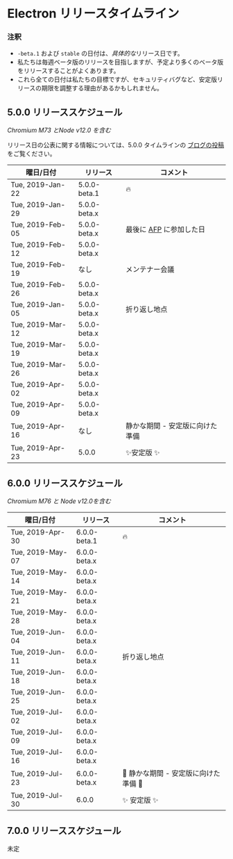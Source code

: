 # Electron リリースタイムライン

### 注釈

* `-beta.1` および `stable` の日付は、*具体的な*リリース日です。
* 私たちは毎週ベータ版のリリースを目指しますが、予定より多くのベータ版をリリースすることがよくあります。
* これら全ての日付は私たちの目標ですが、セキュリティバグなど、安定版リリースの期限を調整する理由があるかもしれません。

## 5.0.0 リリーススケジュール

*Chromium M73 とNode v12.0 を含む*

リリース日の公表に関する情報については、5.0.0 タイムラインの [ブログの投稿](https://electronjs.org/blog/electron-5-0-timeline) をご覧ください。

| 曜日/日付            | リリース         | コメント                                                               |
| ---------------- | ------------ | ------------------------------------------------------------------ |
| Tue, 2019-Jan-22 | 5.0.0-beta.1 | 🔥                                                                  |
| Tue, 2019-Jan-29 | 5.0.0-beta.x |                                                                    |
| Tue, 2019-Feb-05 | 5.0.0-beta.x | 最後に [AFP](https://electronjs.org/blog/app-feedback-program) に参加した日 |
| Tue, 2019-Feb-12 | 5.0.0-beta.x |                                                                    |
| Tue, 2019-Feb-19 | なし           | メンテナー会議                                                            |
| Tue, 2019-Feb-26 | 5.0.0-beta.x |                                                                    |
| Tue, 2019-Jan-05 | 5.0.0-beta.x | 折り返し地点                                                             |
| Tue, 2019-Mar-12 | 5.0.0-beta.x |                                                                    |
| Tue, 2019-Mar-19 | 5.0.0-beta.x |                                                                    |
| Tue, 2019-Mar-26 | 5.0.0-beta.x |                                                                    |
| Tue, 2019-Apr-02 | 5.0.0-beta.x |                                                                    |
| Tue, 2019-Apr-09 | 5.0.0-beta.x |                                                                    |
| Tue, 2019-Apr-16 | なし           | 静かな期間 - 安定版に向けた準備                                                  |
| Tue, 2019-Apr-23 | 5.0.0        | ✨安定版 ✨                                                             |

## 6.0.0 リリーススケジュール

*Chromium M76 と Node v12.0を含む*

| 曜日/日付            | リリース         | コメント                  |
| ---------------- | ------------ | --------------------- |
| Tue, 2019-Apr-30 | 6.0.0-beta.1 | 🔥                     |
| Tue, 2019-May-07 | 6.0.0-beta.x |                       |
| Tue, 2019-May-14 | 6.0.0-beta.x |                       |
| Tue, 2019-May-21 | 6.0.0-beta.x |                       |
| Tue, 2019-May-28 | 6.0.0-beta.x |                       |
| Tue, 2019-Jun-04 | 6.0.0-beta.x |                       |
| Tue, 2019-Jun-11 | 6.0.0-beta.x | 折り返し地点                |
| Tue, 2019-Jun-18 | 6.0.0-beta.x |                       |
| Tue, 2019-Jun-25 | 6.0.0-beta.x |                       |
| Tue, 2019-Jul-02 | 6.0.0-beta.x |                       |
| Tue, 2019-Jul-09 | 6.0.0-beta.x |                       |
| Tue, 2019-Jul-16 | 6.0.0-beta.x |                       |
| Tue, 2019-Jul-23 | 6.0.0-beta.x | 🚧 静かな期間 - 安定版に向けた準備 🚧 |
| Tue, 2019-Jul-30 | 6.0.0        | ✨ 安定版 ✨               |

## 7.0.0 リリーススケジュール

未定